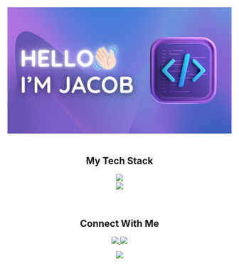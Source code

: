 <div align="center">
  <img src="assets/images/logo.png" alt="logo" height="auto" />
</div>

<br/>
<h2 align="center">My Tech Stack</h2>
<p align="center">
  <a href="go-skill-icons.vercel.app">
    <img src="https://go-skill-icons.vercel.app/api/icons?i=python,go,c,java,postgres,linux,bash"/><br>
    <img src="https://go-skill-icons.vercel.app/api/icons?i=githubactions,argocd,terraform,aws,docker,kubernetes,grafana,prometheus"/><br>
  </a>
</p>

<br/>
<h2 align="center">Connect With Me</h2>
<p align="center">
  <a href="https://www.linkedin.com/in/jacobjhlee/">
    <img src="https://go-skill-icons.vercel.app/api/icons?i=linkedin"/>
  </a>
  <a href="mailto:recipient@jacob.juhyung.lee@gmail.com">
    <img src="https://go-skill-icons.vercel.app/api/icons?i=gmail"/>
  </a>

<div id="header" align="center">
  <img src="https://media.giphy.com/media/v1.Y2lkPTc5MGI3NjExb2l0eXRxaGV3bG10cGdubXVuZDh6bzNycDlicnZodjg0cHZ3OG52cyZlcD12MV9pbnRlcm5hbF9naWZfYnlfaWQmY3Q9Zw/QDjpIL6oNCVZ4qzGs7/giphy.gif" width="200"/>
</div>
